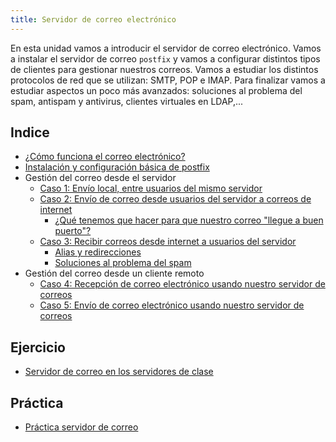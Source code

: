 ```yaml
---
title: Servidor de correo electrónico
---
```


En esta unidad vamos a introducir el servidor de correo electrónico. Vamos a instalar el servidor de correo `postfix` y vamos a configurar distintos tipos de clientes para gestionar nuestros correos. Vamos a estudiar los distintos protocolos de red que se utilizan: SMTP, POP e IMAP. Para finalizar vamos a estudiar aspectos un poco más avanzados: soluciones al problema del spam, antispam y antivirus, clientes virtuales en LDAP,...

## Indice

* [¿Cómo funciona el correo electrónico?](como_funciona_mail.html)
* [Instalación y configuración básica de postfix](postfix1.html)
* Gestión del correo desde el servidor
  * [Caso 1: Envío local, entre usuarios del mismo servidor](postfix3.html)
  * [Caso 2: Envío de correo desde usuarios del servidor a correos de internet](postfix4.html)
    * [¿Qué tenemos que hacer para que nuestro correo "llegue a buen puerto"?](asegurar_envio_correo.html)
  * [Caso 3: Recibir correos desde internet a usuarios del servidor](postfix5.html)
    * [Alias y redirecciones](postfix6.html)
    * [Soluciones al problema del spam](postfix7.html)    
* Gestión del correo desde un cliente remoto
  * [Caso 4: Recepción de correo electrónico usando nuestro servidor de correos](postfix8.html)
  * [Caso 5: Envío de correo electrónico usando nuestro servidor de correos](postfix9.html)


## Ejercicio

* [Servidor de correo en los servidores de clase](ejercicio_correo_clase.html)

## Práctica

* [Práctica servidor de correo](practica_correo_2020.html)

<!--
* [Práctica servidor de correo en servidores cloud](practica_correo.html)
* [Práctica servidor de correo en casa](practica_correo_casa.html)
-->